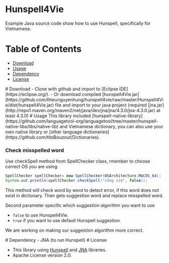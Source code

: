 # Hunspell4Vie
Example Java source code show how to use Hunspell, specifically for Vietnamese.
# Table of Contents
- [Download](#download)
- [Usage](#usage)
- [Dependency](#dependency)
- [License](#license)

<a name="download"/>
# Download
- Clone with github and import to [Eclipse IDE](https://eclipse.org/).
- Or download compiled [hunspell4Vie.jar](https://github.com/thieunguyenhung/hunspell4vie/raw/master/Hunspell4Vie/dist/hunspell4Vie.jar) file and import to your java project (required [jna.jar](http://repo1.maven.org/maven2/net/java/dev/jna/jna/4.3.0/jna-4.3.0.jar) at least 4.3.0)

<a name="usage"/>
# Usage
This library included [hunspell-native-library](https://github.com/languagetool-org/languagetool/tree/master/hunspell-native-libs/libs/native-lib) and Vietnamese dictionary, you can also use your own native library or [other language dictionaries](https://github.com/titoBouzout/Dictionaries).

### Check misspelled word
Use checkSpell method from SpellChecker class, rmember to choose correct OS you are using.
```java
SpellChecker spellChecker= new SpellChecker(OSArchitecture.MACOS_64);
System.out.println(spellChecker.checkSpell("công việ", false));
```
This method will check word by word to detect error, if this word does not exist in dictionary. Then gets suggestion word and replace misspelled word.

Second parameter specific which suggestion algorithm you want to use

 - `false` to use Hunspell4Vie.
 - `true` if you want to use default Hunspell suggestion.

We are working on making our suggestion algorithm more correct.

<a name="dependency"/>
# Dependency
- JNA (to run Hunspell)


<a name="license"/>
# License

  - This library using [Hunspell](https://github.com/hunspell/hunspell) and [JNA](https://github.com/java-native-access/jna) libraries.
  - Apache License version 2.0.
